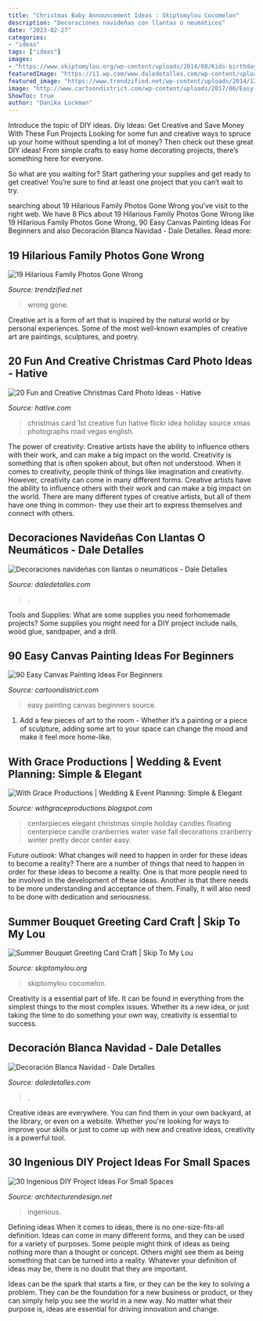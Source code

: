 ```yaml
---
title: "Christmas Baby Announcement Ideas : Skiptomylou Cocomelon"
description: "Decoraciones navideñas con llantas o neumáticos"
date: "2023-02-27"
categories:
- "ideas"
tags: ["ideas"]
images:
- "https://www.skiptomylou.org/wp-content/uploads/2014/08/Kids-birthday-card-craft-ideas-1.jpg"
featuredImage: "https://i1.wp.com/www.daledetalles.com/wp-content/uploads/2016/12/navidad-con-llantas4.jpg"
featured_image: "https://www.trendzified.net/wp-content/uploads/2014/12/family-photos-gone-wrong-joy.jpg"
image: "http://www.cartoondistrict.com/wp-content/uploads/2017/06/Easy-Canvas-Painting-Ideas-For-Beginners16-1.jpg"
ShowToc: true
author: "Danika Lockman"
---
```



Introduce the topic of DIY ideas.
Diy Ideas: Get Creative and Save Money With These Fun Projects
Looking for some fun and creative ways to spruce up your home without spending a lot of money? Then check out these great DIY ideas! From simple crafts to easy home decorating projects, there’s something here for everyone.

So what are you waiting for? Start gathering your supplies and get ready to get creative! You’re sure to find at least one project that you can’t wait to try.

	

		
searching about 19 Hilarious Family Photos Gone Wrong you've visit to the right web. We have 8 Pics about 19 Hilarious Family Photos Gone Wrong like 19 Hilarious Family Photos Gone Wrong, 90 Easy Canvas Painting Ideas For Beginners and also Decoración Blanca Navidad - Dale Detalles. Read more:
		
    
## 19 Hilarious Family Photos Gone Wrong

<img loading=lazy src="https://www.trendzified.net/wp-content/uploads/2014/12/family-photos-gone-wrong-joy.jpg" onerror="this.onerror=null;this.src='https://tse4.mm.bing.net/th?id=OIP.sMInGJtW6w9bD5phPB8IxgHaKR&amp;pid=15.1';" alt="19 Hilarious Family Photos Gone Wrong">

_Source: trendzified.net_

>wrong gone. 

	

Creative art is a form of art that is inspired by the natural world or by personal experiences. Some of the most well-known examples of creative art are paintings, sculptures, and poetry.

    
## 20 Fun And Creative Christmas Card Photo Ideas - Hative

<img loading=lazy src="https://hative.com/wp-content/uploads/2014/11/christmas-card-photo-ideas/13-christmas-card-photo-ideas.jpg" onerror="this.onerror=null;this.src='https://tse2.mm.bing.net/th?id=OIP.2O-MYaYYNL2BX3AUx4QvcwHaLG&amp;pid=15.1';" alt="20 Fun and Creative Christmas Card Photo Ideas - Hative">

_Source: hative.com_

>christmas card 1st creative fun hative flickr idea holiday source xmas photographs road vegas english. 

	

The power of creativity: Creative artists have the ability to influence others with their work, and can make a big impact on the world.
Creativity is something that is often spoken about, but often not understood. When it comes to creativity, people think of things like imagination and creativity. However, creativity can come in many different forms. Creative artists have the ability to influence others with their work and can make a big impact on the world. There are many different types of creative artists, but all of them have one thing in common- they use their art to express themselves and connect with others.

    
## Decoraciones Navideñas Con Llantas O Neumáticos - Dale Detalles

<img loading=lazy src="https://i1.wp.com/www.daledetalles.com/wp-content/uploads/2016/12/navidad-con-llantas4.jpg" onerror="this.onerror=null;this.src='https://tse1.mm.bing.net/th?id=OIP.DqKEQigdc8sa0l1DoRoxkAHaJ4&amp;pid=15.1';" alt="Decoraciones navideñas con llantas o neumáticos - Dale Detalles">

_Source: daledetalles.com_

>. 

	

Tools and Supplies: What are some supplies you need forhomemade projects?
Some supplies you might need for a DIY project include nails, wood glue, sandpaper, and a drill.

    
## 90 Easy Canvas Painting Ideas For Beginners

<img loading=lazy src="http://www.cartoondistrict.com/wp-content/uploads/2017/06/Easy-Canvas-Painting-Ideas-For-Beginners16-1.jpg" onerror="this.onerror=null;this.src='https://tse2.mm.bing.net/th?id=OIP.x74ywo_6lFqgoTmFRqKvLQHaKQ&amp;pid=15.1';" alt="90 Easy Canvas Painting Ideas For Beginners">

_Source: cartoondistrict.com_

>easy painting canvas beginners source. 

	

1. Add a few pieces of art to the room - Whether it’s a painting or a piece of sculpture, adding some art to your space can change the mood and make it feel more home-like.

    
## With Grace Productions | Wedding &amp; Event Planning: Simple &amp; Elegant

<img loading=lazy src="http://4.bp.blogspot.com/_fU872C47e0o/TROR2oWIhWI/AAAAAAAABQw/ntbE-pjRsAY/w1200-h630-p-k-no-nu/_wsb_432x576_bb3.jpg" onerror="this.onerror=null;this.src='https://tse4.mm.bing.net/th?id=OIP.QXCfzGCz66L2GwbLIzDOuwAAAA&amp;pid=15.1';" alt="With Grace Productions | Wedding &amp; Event Planning: Simple &amp; Elegant">

_Source: withgraceproductions.blogspot.com_

>centerpieces elegant christmas simple holiday candles floating centerpiece candle cranberries water vase fall decorations cranberry winter pretty decor center easy. 

	

Future outlook: What changes will need to happen in order for these ideas to become a reality?
There are a number of things that need to happen in order for these ideas to become a reality. One is that more people need to be involved in the development of these ideas. Another is that there needs to be more understanding and acceptance of them. Finally, it will also need to be done with dedication and seriousness.

    
## Summer Bouquet Greeting Card Craft | Skip To My Lou

<img loading=lazy src="https://www.skiptomylou.org/wp-content/uploads/2014/08/Kids-birthday-card-craft-ideas-1.jpg" onerror="this.onerror=null;this.src='https://tse2.mm.bing.net/th?id=OIP.8zra5fBs8qwBDKjpht9NUQHaJ5&amp;pid=15.1';" alt="Summer Bouquet Greeting Card Craft | Skip To My Lou">

_Source: skiptomylou.org_

>skiptomylou cocomelon. 

	

Creativity is a essential part of life. It can be found in everything from the simplest things to the most complex issues. Whether its a new idea, or just taking the time to do something your own way, creativity is essential to success.

    
## Decoración Blanca Navidad - Dale Detalles

<img loading=lazy src="https://i2.wp.com/www.daledetalles.com/wp-content/uploads/2016/09/blanca-navidad13.jpg" onerror="this.onerror=null;this.src='https://tse2.mm.bing.net/th?id=OIP.ycrJtdRP4ibT5BMV_nnQgAHaLH&amp;pid=15.1';" alt="Decoración Blanca Navidad - Dale Detalles">

_Source: daledetalles.com_

>. 

	

Creative ideas are everywhere. You can find them in your own backyard, at the library, or even on a website. Whether you're looking for ways to improve your skills or just to come up with new and creative ideas, creativity is a powerful tool.

    
## 30 Ingenious DIY Project Ideas For Small Spaces

<img loading=lazy src="https://cdn.architecturendesign.net/wp-content/uploads/2016/01/AD-Ingenious-DIY-Project-Ideas-For-Small-Spaces-30.jpg" onerror="this.onerror=null;this.src='https://tse3.mm.bing.net/th?id=OIP.tQ7puYful74iveYi7ckWmwHaLH&amp;pid=15.1';" alt="30 Ingenious DIY Project Ideas For Small Spaces">

_Source: architecturendesign.net_

>ingenious. 

	

Defining ideas
When it comes to ideas, there is no one-size-fits-all definition. Ideas can come in many different forms, and they can be used for a variety of purposes.
Some people might think of ideas as being nothing more than a thought or concept. Others might see them as being something that can be turned into a reality. Whatever your definition of ideas may be, there is no doubt that they are important.

Ideas can be the spark that starts a fire, or they can be the key to solving a problem. They can be the foundation for a new business or product, or they can simply help you see the world in a new way. No matter what their purpose is, ideas are essential for driving innovation and change.

